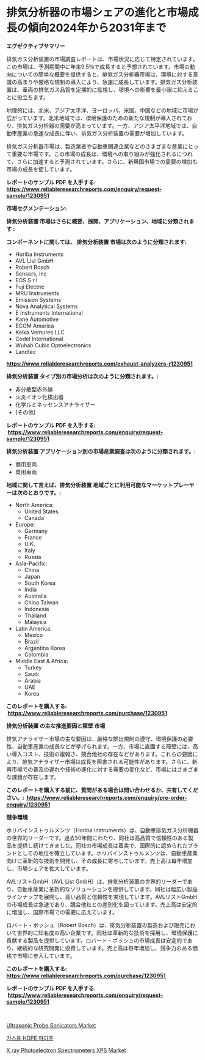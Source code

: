 <p><h1>排気分析器の市場シェアの進化と市場成長の傾向2024年から2031年まで</h1></p><p><strong>エグゼクティブサマリー</strong></p>
<p><p>排気ガス分析装置の市場調査レポートは、市場状況に応じて特定されています。この市場は、予測期間中に年率9.5％で成長すると予想されています。市場の動向についての簡単な概要を提供すると、排気ガス分析器市場は、環境に対する意識の高まりや厳格な規制の導入により、急速に成長しています。排気ガス分析装置は、車両の排気ガス品質を定期的に監視し、環境への影響を最小限に抑えることに役立ちます。</p><p>地理的には、北米、アジア太平洋、ヨーロッパ、米国、中国などの地域に市場が広がっています。北米地域では、環境保護のための新たな規制が導入されており、排気ガス分析器の需要が高まっています。一方、アジア太平洋地域では、自動車産業の急速な成長に伴い、排気ガス分析装置の需要が増加しています。</p><p>排気ガス分析器市場は、製造業者や自動車関連企業などのさまざまな産業にとって重要な市場です。この市場の成長は、環境への取り組みが強化されるにつれて、さらに加速すると予測されています。さらに、新興国市場での需要の増加も市場の成長を促しています。</p></p>
<p><strong>レポートのサンプル PDF を入手する: <a href="https://www.reliableresearchreports.com/enquiry/request-sample/1230951">https://www.reliableresearchreports.com/enquiry/request-sample/1230951</a></strong></p>
<p><strong>市場セグメンテーション:</strong></p>
<p><strong> 排気分析装置 市場はさらに概要、展開、アプリケーション、地域に分類されます :</strong></p>
<p><strong>コンポーネントに関しては、 排気分析装置 市場は次のように分類されます: &nbsp;</strong></p>
<p><ul><li>Horiba Instruments</li><li>AVL List GmbH</li><li>Robert Bosch</li><li>Sensors, Inc</li><li>EOS S.r.l</li><li>Fuji Electric</li><li>MRU Instruments</li><li>Emission Systems</li><li>Nova Analytical Systems</li><li>E Instruments International</li><li>Kane Automotive</li><li>ECOM America</li><li>Keika Ventures LLC</li><li>Codel International</li><li>Wuhab Cubic Optoelectronics</li><li>Landtec</li></ul></p>
<p><strong><a href="https://www.reliableresearchreports.com/exhaust-analyzers-r1230951">https://www.reliableresearchreports.com/exhaust-analyzers-r1230951</a></strong></p>
<p><strong> 排気分析装置 タイプ別の市場分析は次のように分類されます。:</strong></p>
<p><ul><li>非分散型赤外線</li><li>火炎イオン化検出器</li><li>化学ルミネッセンスアナライザー</li><li>[その他]</li></ul></p>
<p><strong>レポートのサンプル PDF を入手する: &nbsp;<a href="https://www.reliableresearchreports.com/enquiry/request-sample/1230951">https://www.reliableresearchreports.com/enquiry/request-sample/1230951</a></strong></p>
<p><strong> 排気分析装置 アプリケーション別の市場産業調査は次のように分類されます。:</strong></p>
<p><ul><li>商用車両</li><li>乗用車両</li></ul></p>
<p><strong>地域に関して言えば、排気分析装置 地域ごとに利用可能なマーケットプレーヤーは次のとおりです。:</strong></p>
<p><ul>
    <li>
        North America:
        <ul>
            <li>United States</li>
            <li>Canada</li>
        </ul>
    </li>
    <li>
        Europe:
        <ul>
            <li>Germany</li>
            <li>France</li>
            <li>U.K.</li>
            <li>Italy</li>
            <li>Russia</li>
        </ul>
    </li>
    <li>
        Asia-Pacific:
        <ul>
            <li>China</li>
            <li>Japan</li>
            <li>South Korea</li>
            <li>India</li>
            <li>Australia</li>
            <li>China Taiwan</li>
            <li>Indonesia</li>
            <li>Thailand</li>
            <li>Malaysia</li>
        </ul>
    </li>
    <li>
        Latin America:
        <ul>
            <li>Mexico</li>
            <li>Brazil</li>
            <li>Argentina Korea</li>
            <li>Colombia</li>
        </ul>
    </li>
    <li>
        Middle East & Africa:
        <ul>
            <li>Turkey</li>
            <li>Saudi</li>
            <li>Arabia</li>
            <li>UAE</li>
            <li>Korea</li>
        </ul>
    </li>
    </ul></p>
<p><strong>このレポートを購入する: &nbsp;<a href="https://www.reliableresearchreports.com/purchase/1230951">https://www.reliableresearchreports.com/purchase/1230951</a></strong></p>
<p><strong>排気分析装置 の主な推進要因と障壁 市場</strong></p>
<p><p>排気アナライザー市場の主な要因は、厳格な排出規制の遵守、環境保護の必要性、自動車産業の成長などが挙げられます。一方、市場に直面する障壁には、高い導入コスト、技術の複雑さ、競合他社の存在などがあります。これらの要因により、排気アナライザー市場は成長を阻害される可能性があります。さらに、新興市場での普及の遅れや技術の進化に対する需要の変化など、市場にはさまざまな課題が存在します。</p></p>
<p><strong>このレポートを購入する前に、質問がある場合は問い合わせるか、共有してください。:&nbsp; <a href="https://www.reliableresearchreports.com/enquiry/pre-order-enquiry/1230951">https://www.reliableresearchreports.com/enquiry/pre-order-enquiry/1230951</a></strong></p>
<p><strong>競争環境</strong></p>
<p><p>ホリバインストゥルメンツ（Horiba Instruments）は、自動車排気ガス分析機器の世界的リーダーです。過去50年間にわたり、同社は高品質で信頼性のある製品を提供し続けてきました。同社の市場成長は着実で、国際的に認められたブランドとしての地位を確立しています。ホリバインストゥルメンツは、自動車産業向けに革新的な技術を開発し、その成長に寄与しています。売上高は毎年増加し、市場シェアを拡大しています。</p><p>AVLリストGmbH（AVL List GmbH）は、排気分析装置の世界的リーダーであり、自動車産業に革新的なソリューションを提供しています。同社は幅広い製品ラインナップを展開し、高い品質と信頼性を実現しています。AVLリストGmbHの市場成長は急速であり、競合他社との差別化を図っています。売上高は安定的に増加し、国際市場での需要に応えています。</p><p>ロバート・ボッシュ（Robert Bosch）は、排気分析装置の製造および販売において世界的に知名度の高い企業です。同社は革新的な技術を採用し、環境保護に貢献する製品を提供しています。ロバート・ボッシュの市場成長は安定的であり、継続的な研究開発に投資しています。売上高は毎年増加し、競争力のある価格で市場に参入しています。</p></p>
<p><strong>このレポートを購入する: &nbsp; <a href="https://www.reliableresearchreports.com/purchase/1230951">https://www.reliableresearchreports.com/purchase/1230951</a></strong></p>
<p><strong>レポートのサンプル PDF を入手する: &nbsp;<a href="https://www.reliableresearchreports.com/enquiry/request-sample/1230951">https://www.reliableresearchreports.com/enquiry/request-sample/1230951</a></strong><strong></strong></p>
<p>&nbsp;</p>
<p><p><a href="https://github.com/shotows/Market-Research-Report-List-2/blob/main/ultrasonic-probe-sonicators-market.md">Ultrasonic Probe Sonicators Market</a></p><p><a href="https://github.com/darrellockm3ytan895656/Market-Research-Report-List-1/blob/main/109900722156.md">가스용 HDPE 파이프</a></p><p><a href="https://github.com/beatblasta/Market-Research-Report-List-2/blob/main/x-ray-photoelectron-spectrometers-xps-market.md">X ray Photoelectron Spectrometers XPS Market</a></p></p>